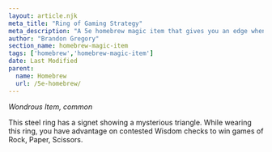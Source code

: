 ```yaml
---
layout: article.njk
meta_title: "Ring of Gaming Strategy"
meta_description: "A 5e homebrew magic item that gives you an edge when playing Rock, Paper, Scissors"
author: "Brandon Gregory"
section_name: homebrew-magic-item
tags: ['homebrew','homebrew-magic-item']
date: Last Modified
parent:
  name: Homebrew
  url: /5e-homebrew/
---
```


_Wondrous Item, common_

This steel ring has a signet showing a mysterious triangle. While wearing this ring, you have advantage on contested Wisdom checks to win games of Rock, Paper, Scissors.